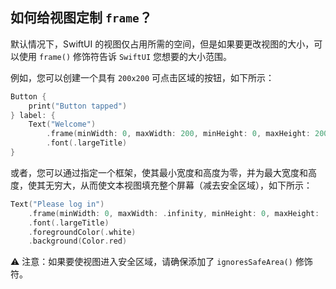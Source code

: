 如何给视图定制 `frame`？
---

默认情况下，SwiftUI 的视图仅占用所需的空间，但是如果要更改视图的大小，可以使用 `frame()` 修饰符告诉 `SwiftUI` 您想要的大小范围。

例如，您可以创建一个具有 `200x200` 可点击区域的按钮，如下所示：

```swift
Button {
    print("Button tapped")
} label: {
    Text("Welcome")
        .frame(minWidth: 0, maxWidth: 200, minHeight: 0, maxHeight: 200)
        .font(.largeTitle)
}
```

或者，您可以通过指定一个框架，使其最小宽度和高度为零，并为最大宽度和高度，使其无穷大，从而使文本视图填充整个屏幕（减去安全区域），如下所示：

```swift
Text("Please log in")
    .frame(minWidth: 0, maxWidth: .infinity, minHeight: 0, maxHeight: .infinity)
    .font(.largeTitle)
    .foregroundColor(.white)
    .background(Color.red)
```

⚠️ 注意：如果要使视图进入安全区域，请确保添加了 `ignoresSafeArea()` 修饰符。